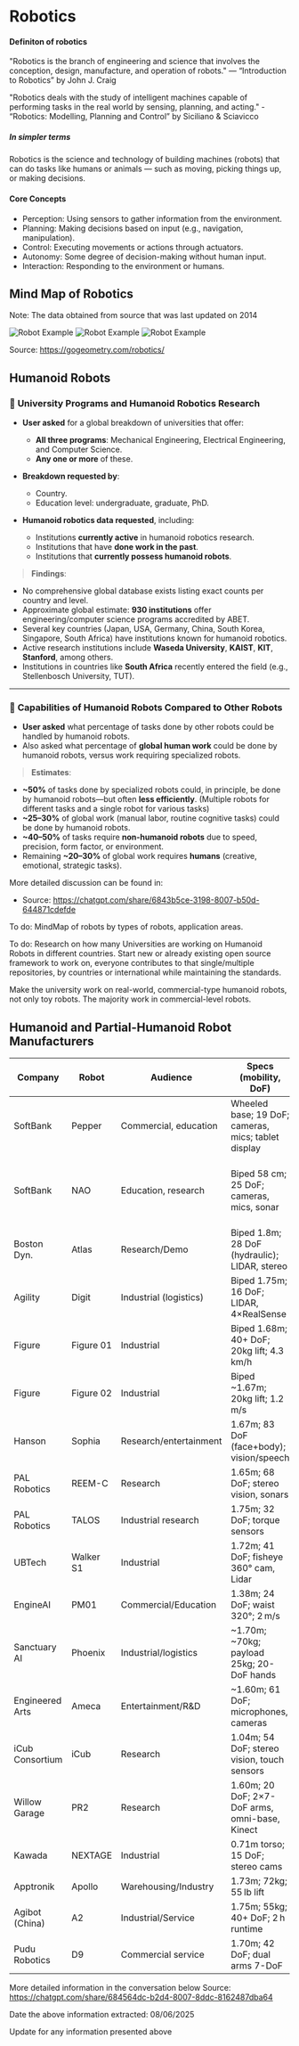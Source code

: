 # Robotics

#### Definiton of robotics

"Robotics is the branch of engineering and science that involves the conception, design, manufacture, and operation of robots." — “Introduction to Robotics” by John J. Craig

"Robotics deals with the study of intelligent machines capable of performing tasks in the real world by sensing, planning, and acting." - “Robotics: Modelling, Planning and Control” by Siciliano & Sciavicco

##### In simpler terms

Robotics is the science and technology of building machines (robots) that can do tasks like humans or animals — such as moving, picking things up, or making decisions.

#### Core Concepts

- Perception: Using sensors to gather information from the environment.
- Planning: Making decisions based on input (e.g., navigation, manipulation).
- Control: Executing movements or actions through actuators.
- Autonomy: Some degree of decision-making without human input.
- Interaction: Responding to the environment or humans.

## Mind Map of Robotics

Note: The data obtained from source that was last updated on 2014

![Robot Example](images/img1.png)
![Robot Example](images/img2.png)
![Robot Example](images/img3.png)

Source: https://gogeometry.com/robotics/

## Humanoid Robots

### 🔹 **University Programs and Humanoid Robotics Research**

* **User asked** for a global breakdown of universities that offer:

  * **All three programs**: Mechanical Engineering, Electrical Engineering, and Computer Science.
  * **Any one or more** of these.
* **Breakdown requested by**:

  * Country.
  * Education level: undergraduate, graduate, PhD.
* **Humanoid robotics data requested**, including:

  * Institutions **currently active** in humanoid robotics research.
  * Institutions that have **done work in the past**.
  * Institutions that **currently possess humanoid robots**.

> **Findings**:

* No comprehensive global database exists listing exact counts per country and level.
* Approximate global estimate: **930 institutions** offer engineering/computer science programs accredited by ABET.
* Several key countries (Japan, USA, Germany, China, South Korea, Singapore, South Africa) have institutions known for humanoid robotics.
* Active research institutions include **Waseda University**, **KAIST**, **KIT**, **Stanford**, among others.
* Institutions in countries like **South Africa** recently entered the field (e.g., Stellenbosch University, TUT).

---

### 🔹 **Capabilities of Humanoid Robots Compared to Other Robots**

* **User asked** what percentage of tasks done by other robots could be handled by humanoid robots.
* Also asked what percentage of **global human work** could be done by humanoid robots, versus work requiring specialized robots.

> **Estimates**:

* **\~50%** of tasks done by specialized robots could, in principle, be done by humanoid robots—but often **less efficiently**. (Multiple robots for different tasks and a single robot for various tasks)
* **\~25–30%** of global work (manual labor, routine cognitive tasks) could be done by humanoid robots.
* **\~40–50%** of tasks require **non-humanoid robots** due to speed, precision, form factor, or environment.
* Remaining **\~20–30%** of global work requires **humans** (creative, emotional, strategic tasks).

More detailed discussion can be found in:

- Source: https://chatgpt.com/share/6843b5ce-3198-8007-b50d-644871cdefde


To do: MindMap of robots by types of robots, application areas.

To do: Research on how many Universities are working on Humanoid Robots in different countries. Start new or already existing open source framework to work on, everyone contributes to that single/multiple repositories, by countries or international while maintaining the standards.

Make the university work on real-world, commercial-type humanoid robots, not only toy robots.
The majority work in commercial-level robots.

## Humanoid and Partial-Humanoid Robot Manufacturers

| Company         | Robot     | Audience               | Specs (mobility, DoF)                               | Control/SDK                                                       | Price (USD)          | Intl Avail.      | Open Source                   | Support                       |
| --------------- | --------- | ---------------------- | --------------------------------------------------- | ----------------------------------------------------------------- | -------------------- | ---------------- | ----------------------------- | ----------------------------- |
| SoftBank        | Pepper    | Commercial, education  | Wheeled base; 19 DoF; cameras, mics; tablet display | NAOqi OS; SDKs (Android, C++, Python, JS); ROS interface          | \~18k                | Yes              | No                            | Full docs, APIs, forums       |
| SoftBank        | NAO       | Education, research    | Biped 58 cm; 25 DoF; cameras, mics, sonar           | NAOqi OS; Choregraphe (Blockly/Scratch) plus C++/Python/Java; ROS | \~\$7.5k             | Yes              | No (but ROS)                  | Good docs, community          |
| Boston Dyn.     | Atlas     | Research/Demo          | Biped 1.8m; 28 DoF (hydraulic); LIDAR, stereo       | Custom (no public SDK); fleet API (Orbit)                         | N/A (R\&D only)      | No               | No                            | Internal support only         |
| Agility         | Digit     | Industrial (logistics) | Biped 1.75m; 16 DoF; LIDAR, 4×RealSense             | Linux RTOS; ROS-compatible (open)                                 | N/A (\~\$150k est)   | Yes              | Partial (ROS)                 | API docs on request           |
| Figure          | Figure 01 | Industrial             | Biped 1.68m; 40+ DoF; 20kg lift; 4.3 km/h           | Custom AI (closed); no SDK public                                 | — (undisclosed)      | Limited          | No                            | Enterprise support            |
| Figure          | Figure 02 | Industrial             | Biped \~1.67m; 20kg lift; 1.2 m/s                   | Custom AI; closed                                                 | —                    | Limited          | No                            | Enterprise support            |
| Hanson          | Sophia    | Research/entertainment | 1.67m; 83 DoF (face+body); vision/speech            | Proprietary (Ubuntu/ROS?); NLP engine                             | —                    | No               | No                            | Direct (company)              |
| PAL Robotics    | REEM-C    | Research               | 1.65m; 68 DoF; stereo vision, sonars                | Ubuntu/ROS; open (ROS-control, Gazebo)                            | €300k (\~\$320k)     | Yes              | Yes (ROS)                     | Docs, ROS examples            |
| PAL Robotics    | TALOS     | Industrial research    | 1.75m; 32 DoF; torque sensors                       | Ubuntu/ROS; MoveIt, OROCOS                                        | €900k (\~\$960k)     | Yes              | Yes (ROS)                     | Full docs, sim models         |
| UBTech          | Walker S1 | Industrial             | 1.72m; 41 DoF; fisheye 360° cam, Lidar              | ROSA OS (proprietary)                                             | —                    | Yes (by request) | No                            | English/Chinese documentation |
| EngineAI        | PM01      | Commercial/Education   | 1.38m; 24 DoF; waist 320°; 2 m/s                    | Custom L4S OS (ROS-based?)                                        | \~\$12.5k (yuan 88k) | Yes              | Partial (educational version) | Manuals for edu/custom        |
| Sanctuary AI    | Phoenix   | Industrial/logistics   | \~1.70m; \~70kg; payload 25kg; 20-DoF hands         | Custom “Carbon” AI OS                                             | —                    | Partnership      | No                            | Pilot documentation           |
| Engineered Arts | Ameca     | Entertainment/R\&D     | \~1.60m; 61 DoF; microphones, cameras               | Tritium OS (closed)                                               | —                    | Yes              | No                            | Full API/docs (Tritium)       |
| iCub Consortium | iCub      | Research               | 1.04m; 54 DoF; stereo vision, touch sensors         | Linux/YARP/ROS (open)                                             | \$300k               | Yes              | **Yes**                       | Open docs, academic support   |
| Willow Garage   | PR2       | Research               | 1.60m; 20 DoF; 2×7-DoF arms, omni-base, Kinect      | ROS (open)                                                        | \$400k (old)         | Legacy           | **Yes**                       | Community-maintained          |
| Kawada          | NEXTAGE   | Industrial             | 0.71m torso; 15 DoF; stereo cams                    | QNX-based, CORBA/Ethernet                                         | —                    | Yes              | No                            | Support from Kawada           |
| Apptronik       | Apollo    | Warehousing/Industry   | 1.73m; 72kg; 55 lb lift                             | Linux/ROS (likely)                                                | —                    | Yes              | No                            | SDK/docs to partners          |
| Agibot (China)  | A2        | Industrial/Service     | 1.75m; 55kg; 40+ DoF; 2 h runtime                   | AimRT (proprietary)                                               | —                    | Yes              | No                            | Distributor support           |
| Pudu Robotics   | D9        | Commercial service     | 1.70m; 42 DoF; dual arms 7-DoF                      | Pudu OS (closed)                                                  | —                    | Yes              | No                            | Pudu corporate support        |

More detailed information in the conversation below
Source: https://chatgpt.com/share/684564dc-b2d4-8007-8ddc-8162487dba64

Date the above information extracted: 08/06/2025

Update for any information presented above






